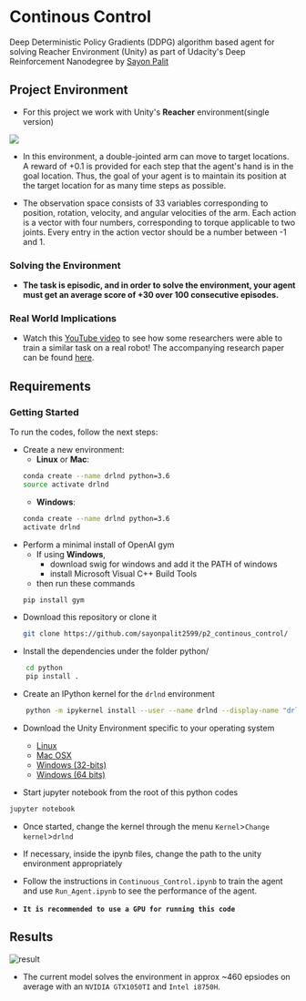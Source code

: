 # Continous Control
Deep Deterministic Policy Gradients (DDPG) algorithm based agent for solving Reacher Environment (Unity) as part of Udacity's Deep Reinforcement Nanodegree by <a href = 'https://github.com/sayonpalit2599/'>Sayon Palit</a> 
## Project Environment
* For this project we work with Unity's <strong>Reacher</strong> environment(single version)

 <img src = "https://video.udacity-data.com/topher/2018/June/5b1ea778_reacher/reacher.gif">

* In this environment, a double-jointed arm can move to target locations. A reward of +0.1 is provided for each step that the agent's hand is in the goal location.
Thus, the goal of your agent is to maintain its position at the target location for as many time steps as possible.

* The observation space consists of 33 variables corresponding to position, rotation, velocity, and angular velocities of the arm. Each action is a vector with four numbers, corresponding to torque applicable to two joints. Every entry in the action vector should be a number between -1 and 1.

### Solving the Environment
* <b>The task is episodic, and in order to solve the environment, your agent must get an average score of +30 over 100 consecutive episodes.</b>

### Real World Implications
* Watch this <a href = "https://www.youtube.com/watch?v=ZVIxt2rt1_4">YouTube video</a> to see how some researchers were able to train a similar task on a real robot! The accompanying research paper can be found <a href = "https://arxiv.org/pdf/1803.07067.pdf"> here</a>.

## Requirements
### Getting Started
To run the codes, follow the next steps:
* Create a new environment:
	* __Linux__ or __Mac__: 
	```bash
	conda create --name drlnd python=3.6
	source activate drlnd
	```
	* __Windows__: 
	```bash
	conda create --name drlnd python=3.6 
	activate drlnd
	```
* Perform a minimal install of OpenAI gym
	* If using __Windows__, 
		* download swig for windows and add it the PATH of windows
		* install Microsoft Visual C++ Build Tools
	* then run these commands
	```bash
	pip install gym
	```
* Download this repository or clone it
	```bash
	git clone https://github.com/sayonpalit2599/p2_continous_control/
	```
* Install the dependencies under the folder python/
```bash
	cd python
	pip install .
```
* Create an IPython kernel for the `drlnd` environment
```bash
	python -m ipykernel install --user --name drlnd --display-name "drlnd"
```
* Download the Unity Environment specific to your operating system
	* [Linux](https://s3-us-west-1.amazonaws.com/udacity-drlnd/P2/Reacher/one_agent/Reacher_Linux.zip)
	* [Mac OSX](https://s3-us-west-1.amazonaws.com/udacity-drlnd/P2/Reacher/one_agent/Reacher.app.zip)
	* [Windows (32-bits)](https://s3-us-west-1.amazonaws.com/udacity-drlnd/P2/Reacher/one_agent/Reacher_Windows_x86.zip)
	* [Windows (64 bits)](https://s3-us-west-1.amazonaws.com/udacity-drlnd/P2/Reacher/one_agent/Reacher_Windows_x86_64.zip)

* Start jupyter notebook from the root of this python codes
```bash
jupyter notebook
```
* Once started, change the kernel through the menu `Kernel`>`Change kernel`>`drlnd`
* If necessary, inside the ipynb files, change the path to the unity environment appropriately

* Follow the instructions in `Continuous_Control.ipynb` to train the agent and use `Run_Agent.ipynb` to see the performance of the agent.

* <strong>`It is recommended to use a GPU for running this code`</strong>
## Results
<img src = "https://github.com/sayonpalit2599/p2_continous_control/blob/master/plot.jpg" alt = "result">

* The current model solves the environment in approx ~460 epsiodes on average with an ` NVIDIA GTX1050TI ` and 
`Intel i8750H`.
